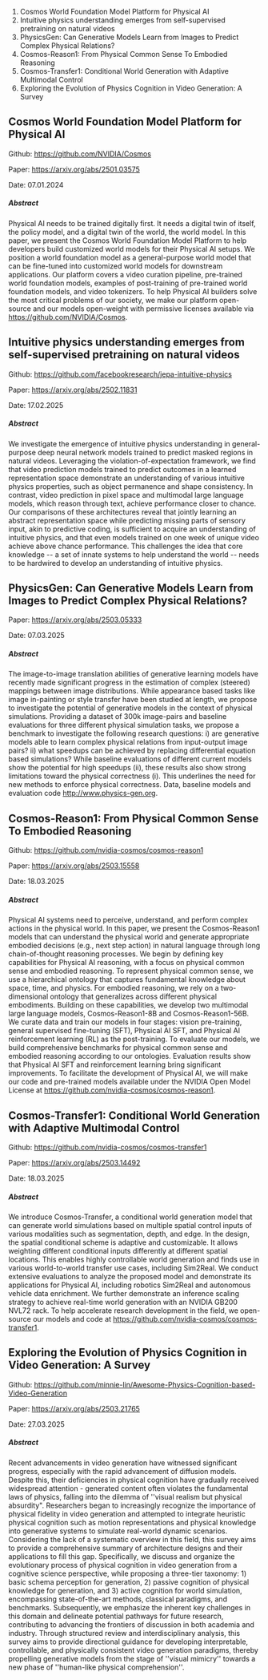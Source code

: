 1. Cosmos World Foundation Model Platform for Physical AI
2. Intuitive physics understanding emerges from self-supervised pretraining on natural videos
3. PhysicsGen: Can Generative Models Learn from Images to Predict Complex Physical Relations?
4. Cosmos-Reason1: From Physical Common Sense To Embodied Reasoning
5. Cosmos-Transfer1: Conditional World Generation with Adaptive Multimodal Control
6. Exploring the Evolution of Physics Cognition in Video Generation: A Survey


## Cosmos World Foundation Model Platform for Physical AI

Github: https://github.com/NVIDIA/Cosmos

Paper: https://arxiv.org/abs/2501.03575

Date: 07.01.2024

##### Abstract
Physical AI needs to be trained digitally first. It needs a digital twin of itself, the policy model, and a digital twin of the world, the world model. In this paper, we present the Cosmos World Foundation Model Platform to help developers build customized world models for their Physical AI setups. We position a world foundation model as a general-purpose world model that can be fine-tuned into customized world models for downstream applications. Our platform covers a video curation pipeline, pre-trained world foundation models, examples of post-training of pre-trained world foundation models, and video tokenizers. To help Physical AI builders solve the most critical problems of our society, we make our platform open-source and our models open-weight with permissive licenses available via https://github.com/NVIDIA/Cosmos.

## Intuitive physics understanding emerges from self-supervised pretraining on natural videos

Github: https://github.com/facebookresearch/jepa-intuitive-physics

Paper: https://arxiv.org/abs/2502.11831

Date: 17.02.2025

##### Abstract
We investigate the emergence of intuitive physics understanding in general-purpose deep neural network models trained to predict masked regions in natural videos. Leveraging the violation-of-expectation framework, we find that video prediction models trained to predict outcomes in a learned representation space demonstrate an understanding of various intuitive physics properties, such as object permanence and shape consistency. In contrast, video prediction in pixel space and multimodal large language models, which reason through text, achieve performance closer to chance. Our comparisons of these architectures reveal that jointly learning an abstract representation space while predicting missing parts of sensory input, akin to predictive coding, is sufficient to acquire an understanding of intuitive physics, and that even models trained on one week of unique video achieve above chance performance. This challenges the idea that core knowledge -- a set of innate systems to help understand the world -- needs to be hardwired to develop an understanding of intuitive physics.

## PhysicsGen: Can Generative Models Learn from Images to Predict Complex Physical Relations?

Paper: https://arxiv.org/abs/2503.05333

Date: 07.03.2025

##### Abstract
The image-to-image translation abilities of generative learning models have recently made significant progress in the estimation of complex (steered) mappings between image distributions. While appearance based tasks like image in-painting or style transfer have been studied at length, we propose to investigate the potential of generative models in the context of physical simulations. Providing a dataset of 300k image-pairs and baseline evaluations for three different physical simulation tasks, we propose a benchmark to investigate the following research questions: i) are generative models able to learn complex physical relations from input-output image pairs? ii) what speedups can be achieved by replacing differential equation based simulations? While baseline evaluations of different current models show the potential for high speedups (ii), these results also show strong limitations toward the physical correctness (i). This underlines the need for new methods to enforce physical correctness. Data, baseline models and evaluation code http://www.physics-gen.org.

## Cosmos-Reason1: From Physical Common Sense To Embodied Reasoning

Github: https://github.com/nvidia-cosmos/cosmos-reason1

Paper: https://arxiv.org/abs/2503.15558

Date: 18.03.2025

##### Abstract
Physical AI systems need to perceive, understand, and perform complex actions in the physical world. In this paper, we present the Cosmos-Reason1 models that can understand the physical world and generate appropriate embodied decisions (e.g., next step action) in natural language through long chain-of-thought reasoning processes. We begin by defining key capabilities for Physical AI reasoning, with a focus on physical common sense and embodied reasoning. To represent physical common sense, we use a hierarchical ontology that captures fundamental knowledge about space, time, and physics. For embodied reasoning, we rely on a two-dimensional ontology that generalizes across different physical embodiments. Building on these capabilities, we develop two multimodal large language models, Cosmos-Reason1-8B and Cosmos-Reason1-56B. We curate data and train our models in four stages: vision pre-training, general supervised fine-tuning (SFT), Physical AI SFT, and Physical AI reinforcement learning (RL) as the post-training. To evaluate our models, we build comprehensive benchmarks for physical common sense and embodied reasoning according to our ontologies. Evaluation results show that Physical AI SFT and reinforcement learning bring significant improvements. To facilitate the development of Physical AI, we will make our code and pre-trained models available under the NVIDIA Open Model License at https://github.com/nvidia-cosmos/cosmos-reason1.

## Cosmos-Transfer1: Conditional World Generation with Adaptive Multimodal Control

Github: https://github.com/nvidia-cosmos/cosmos-transfer1

Paper: https://arxiv.org/abs/2503.14492

Date: 18.03.2025

##### Abstract
We introduce Cosmos-Transfer, a conditional world generation model that can generate world simulations based on multiple spatial control inputs of various modalities such as segmentation, depth, and edge. In the design, the spatial conditional scheme is adaptive and customizable. It allows weighting different conditional inputs differently at different spatial locations. This enables highly controllable world generation and finds use in various world-to-world transfer use cases, including Sim2Real. We conduct extensive evaluations to analyze the proposed model and demonstrate its applications for Physical AI, including robotics Sim2Real and autonomous vehicle data enrichment. We further demonstrate an inference scaling strategy to achieve real-time world generation with an NVIDIA GB200 NVL72 rack. To help accelerate research development in the field, we open-source our models and code at https://github.com/nvidia-cosmos/cosmos-transfer1.

## Exploring the Evolution of Physics Cognition in Video Generation: A Survey

Github: https://github.com/minnie-lin/Awesome-Physics-Cognition-based-Video-Generation

Paper: https://arxiv.org/abs/2503.21765

Date: 27.03.2025

##### Abstract
Recent advancements in video generation have witnessed significant progress, especially with the rapid advancement of diffusion models. Despite this, their deficiencies in physical cognition have gradually received widespread attention - generated content often violates the fundamental laws of physics, falling into the dilemma of ''visual realism but physical absurdity". Researchers began to increasingly recognize the importance of physical fidelity in video generation and attempted to integrate heuristic physical cognition such as motion representations and physical knowledge into generative systems to simulate real-world dynamic scenarios. Considering the lack of a systematic overview in this field, this survey aims to provide a comprehensive summary of architecture designs and their applications to fill this gap. Specifically, we discuss and organize the evolutionary process of physical cognition in video generation from a cognitive science perspective, while proposing a three-tier taxonomy: 1) basic schema perception for generation, 2) passive cognition of physical knowledge for generation, and 3) active cognition for world simulation, encompassing state-of-the-art methods, classical paradigms, and benchmarks. Subsequently, we emphasize the inherent key challenges in this domain and delineate potential pathways for future research, contributing to advancing the frontiers of discussion in both academia and industry. Through structured review and interdisciplinary analysis, this survey aims to provide directional guidance for developing interpretable, controllable, and physically consistent video generation paradigms, thereby propelling generative models from the stage of ''visual mimicry'' towards a new phase of ''human-like physical comprehension''.
